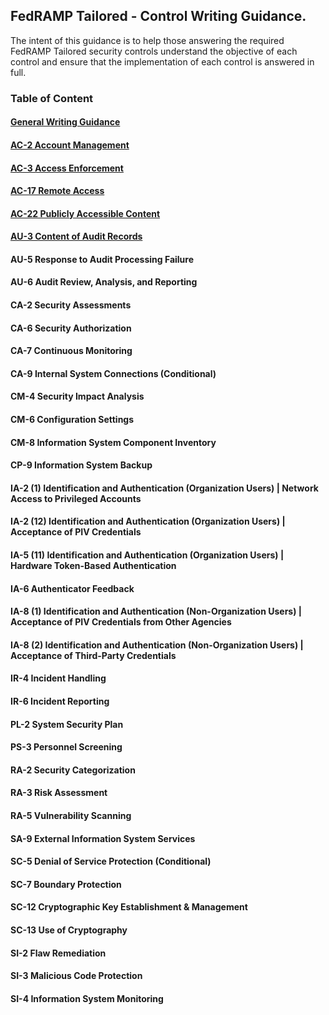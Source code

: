 ## FedRAMP Tailored - Control Writing Guidance.
The intent of this guidance is to help those answering the required FedRAMP Tailored security controls understand the objective of each control and ensure that the implementation of each control is answered in full.
### Table of Content
#### [General Writing Guidance](/_guidance/GeneralWritingGuidance.md)
#### [AC-2 Account Management](/_guidance/controls/AC-2.md)
#### [AC-3 Access Enforcement](/_guidance/controls/AC-3.md)
#### [AC-17 Remote Access](/_guidance/controls/AC-17.md)
#### [AC-22 Publicly Accessible Content](/_guidance/controls/AC-22.md)
#### [AU-3 Content of Audit Records](/_guidance/controls/AU-3.md)
#### AU-5 Response to Audit Processing Failure
#### AU-6 Audit Review, Analysis, and Reporting
#### CA-2 Security Assessments
#### CA-6 Security Authorization
#### CA-7 Continuous Monitoring
#### CA-9 Internal System Connections (Conditional)
#### CM-4 Security Impact Analysis
#### CM-6 Configuration Settings
#### CM-8 Information System Component Inventory
#### CP-9 Information System Backup
#### IA-2 (1) Identification and Authentication (Organization Users) | Network Access to Privileged Accounts
#### IA-2 (12) Identification and Authentication (Organization Users) | Acceptance of PIV Credentials
#### IA-5 (11) Identification and Authentication (Organization Users) | Hardware Token-Based Authentication
#### IA-6 Authenticator Feedback
#### IA-8 (1) Identification and Authentication (Non-Organization Users) | Acceptance of PIV Credentials from Other Agencies
#### IA-8 (2) Identification and Authentication (Non-Organization Users) | Acceptance of Third-Party Credentials
#### IR-4 Incident Handling
#### IR-6 Incident Reporting
#### PL-2 System Security Plan
#### PS-3 Personnel Screening
#### RA-2 Security Categorization
#### RA-3 Risk Assessment
#### RA-5 Vulnerability Scanning
#### SA-9 External Information System Services
#### SC-5 Denial of Service Protection (Conditional)
#### SC-7 Boundary Protection
#### SC-12 Cryptographic Key Establishment & Management
#### SC-13 Use of Cryptography
#### SI-2 Flaw Remediation
#### SI-3 Malicious Code Protection
#### SI-4 Information System Monitoring
